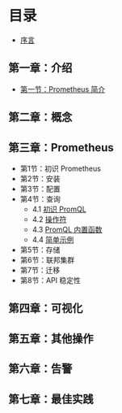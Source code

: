 # 目录

* [ 序言](README.md)

## 第一章：介绍

- [第一节：Prometheus 简介](1-introduction/overview.md)

## 第二章：概念

## 第三章：Prometheus

- 第1节：初识 Prometheus
- 第2节：安装
- 第3节：配置
- 第4节：查询
    - 4.1 [初识 PromQL](4-prometheus/basics.md)
    - 4.2 [操作符](4-prometheus/operators.md)
    - 4.3 [PromQL 内置函数](4-prometheus/functions.md)
    - 4.4 [简单示例](4-prometheus/examples.md)
- 第5节：存储
- 第6节：联邦集群
- 第7节：迁移
- 第8节：API 稳定性

## 第四章：可视化

## 第五章：其他操作

## 第六章：告警

## 第七章：最佳实践
